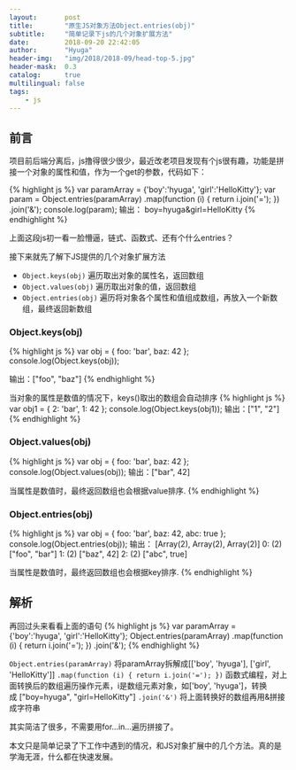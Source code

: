 ```yaml
---
layout:       post
title:        "原生JS对象方法Object.entries(obj)"
subtitle:     "简单记录下js的几个对象扩展方法"
date:         2018-09-20 22:42:05
author:       "Hyuga"
header-img:   "img/2018/2018-09/head-top-5.jpg"
header-mask:  0.3
catalog:      true
multilingual: false
tags:
    - js
---
```

## 前言

项目前后端分离后，js撸得很少很少，最近改老项目发现有个js很有趣，功能是拼接一个对象的属性和值，作为一个get的参数，代码如下：

{% highlight js %}
var paramArray = {'boy':'hyuga', 'girl':'HelloKitty'};
var param = Object.entries(paramArray)
                .map(function (i) {
                    return i.join('=');
                })
            .join('&');
console.log(param);
输出：
boy=hyuga&girl=HelloKitty
{% endhighlight %}

上面这段js初一看一脸懵逼，链式、函数式、还有个什么entries？

接下来就先了解下JS提供的几个对象扩展方法

- `Object.keys(obj)` 遍历取出对象的属性名，返回数组
- `Object.values(obj)` 遍历取出对象的值，返回数组
- `Object.entries(obj)` 遍历将对象各个属性和值组成数组，再放入一个新数组，最终返回新数组

### Object.keys(obj)
{% highlight js %}
var obj = { foo: 'bar', baz: 42 };
console.log(Object.keys(obj));

输出：["foo", "baz"]
{% endhighlight %}

当对象的属性是数值的情况下，keys()取出的数组会自动排序
{% highlight js %}
var obj1 = { 2: 'bar', 1: 42 };
console.log(Object.keys(obj1));
输出：["1", "2"]
{% endhighlight %}

### Object.values(obj)
{% highlight js %}
var obj = { foo: 'bar', baz: 42 };
console.log(Object.values(obj));
输出：["bar", 42]

当属性是数值时，最终返回数组也会根据value排序.
{% endhighlight %}


### Object.entries(obj)
{% highlight js %}
var obj = { foo: 'bar', baz: 42, abc: true };
console.log(Object.entries(obj));
输出：
[Array(2), Array(2), Array(2)]
0: (2) ["foo", "bar"]
1: (2) ["baz", 42]
2: (2) ["abc", true]

当属性是数值时，最终返回数组也会根据key排序.
{% endhighlight %}

## 解析
再回过头来看看上面的语句
{% highlight js %}
var paramArray = {'boy':'hyuga', 'girl':'HelloKitty'};
Object.entries(paramArray)
    .map(function (i) {
        return i.join('=');
    })
.join('&');
{% endhighlight %}

`Object.entries(paramArray)` 将paramArray拆解成[['boy', 'hyuga'], ['girl', 'HelloKitty']]
`.map(function (i) { return i.join('='); })` 函数式编程，对上面转换后的数组遍历操作元素，i是数组元素对象，如['boy', 'hyuga']，转换成 ["boy=hyuga", "girl=HelloKitty"]
`.join('&')` 将上面转换好的数组再用&拼接成字符串

其实简洁了很多，不需要用for...in...遍历拼接了。

本文只是简单记录了下工作中遇到的情况，和JS对象扩展中的几个方法。真的是学海无涯，什么都在快速发展。